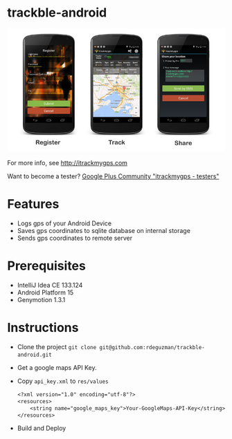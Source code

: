 trackble-android
=========

![Splash Screen](screenshots/overview.jpg)

For more info, see <http://itrackmygps.com>

Want to become a tester?
[Google Plus Community "itrackmygps - testers"](https://plus.google.com/communities/100298062955164933715)

# Features

- Logs gps of your Android Device
- Saves gps coordinates to sqlite database on internal storage
- Sends gps coordinates to remote server


# Prerequisites
- IntelliJ Idea CE 133.124
- Android Platform 15
- Genymotion 1.3.1

# Instructions

- Clone the project `git clone git@github.com:rdeguzman/trackble-android.git`
- Get a google maps API Key.
- Copy `api_key.xml` to `res/values`

	```
	<?xml version="1.0" encoding="utf-8"?>
	<resources>
    	<string name="google_maps_key">Your-GoogleMaps-API-Key</string>
	</resources>	
	```
- Build	and Deploy